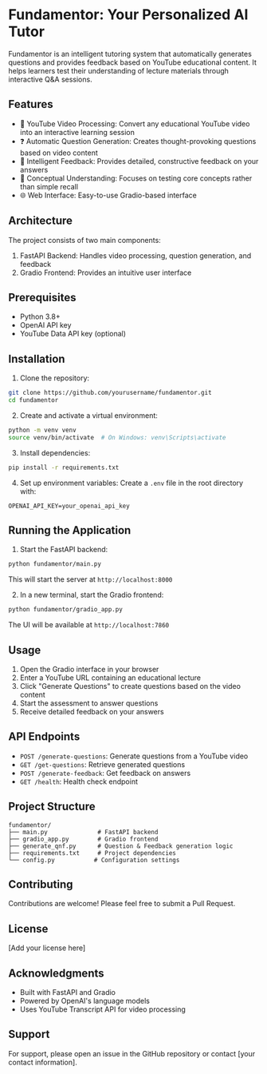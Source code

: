 # Fundamentor: Your Personalized AI Tutor

Fundamentor is an intelligent tutoring system that automatically generates questions and provides feedback based on YouTube educational content. It helps learners test their understanding of lecture materials through interactive Q&A sessions.

## Features

- 🎥 YouTube Video Processing: Convert any educational YouTube video into an interactive learning session
- ❓ Automatic Question Generation: Creates thought-provoking questions based on video content
- 💭 Intelligent Feedback: Provides detailed, constructive feedback on your answers
- 🎯 Conceptual Understanding: Focuses on testing core concepts rather than simple recall
- 🌐 Web Interface: Easy-to-use Gradio-based interface

## Architecture

The project consists of two main components:
1. FastAPI Backend: Handles video processing, question generation, and feedback
2. Gradio Frontend: Provides an intuitive user interface

## Prerequisites

- Python 3.8+
- OpenAI API key
- YouTube Data API key (optional)

## Installation

1. Clone the repository:
```bash
git clone https://github.com/yourusername/fundamentor.git
cd fundamentor
```

2. Create and activate a virtual environment:
```bash
python -m venv venv
source venv/bin/activate  # On Windows: venv\Scripts\activate
```

3. Install dependencies:
```bash
pip install -r requirements.txt
```

4. Set up environment variables:
Create a `.env` file in the root directory with:
```
OPENAI_API_KEY=your_openai_api_key
```

## Running the Application

1. Start the FastAPI backend:
```bash
python fundamentor/main.py
```
This will start the server at `http://localhost:8000`

2. In a new terminal, start the Gradio frontend:
```bash
python fundamentor/gradio_app.py
```
The UI will be available at `http://localhost:7860`

## Usage

1. Open the Gradio interface in your browser
2. Enter a YouTube URL containing an educational lecture
3. Click "Generate Questions" to create questions based on the video content
4. Start the assessment to answer questions
5. Receive detailed feedback on your answers

## API Endpoints

- `POST /generate-questions`: Generate questions from a YouTube video
- `GET /get-questions`: Retrieve generated questions
- `POST /generate-feedback`: Get feedback on answers
- `GET /health`: Health check endpoint

## Project Structure

```
fundamentor/
├── main.py              # FastAPI backend
├── gradio_app.py        # Gradio frontend
├── generate_qnf.py      # Question & Feedback generation logic
├── requirements.txt     # Project dependencies
└── config.py           # Configuration settings
```

## Contributing

Contributions are welcome! Please feel free to submit a Pull Request.

## License

[Add your license here]

## Acknowledgments

- Built with FastAPI and Gradio
- Powered by OpenAI's language models
- Uses YouTube Transcript API for video processing

## Support

For support, please open an issue in the GitHub repository or contact [your contact information].